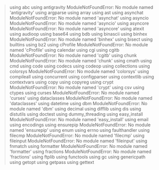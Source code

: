 > using abc
> using antigravity
ModuleNotFoundError: No module named 'antigravity'
> using argparse
> using array
> using ast
> using asynchat
ModuleNotFoundError: No module named 'asynchat'
> using asyncio
ModuleNotFoundError: No module named 'asyncio'
> using asyncore
ModuleNotFoundError: No module named 'asyncore'
> using atexit
> using audioop
> using base64
> using bdb
> using binascii
> using binhex
ModuleNotFoundError: No module named 'binhex'
> using bisect
> using builtins
> using bz2
> using cProfile
ModuleNotFoundError: No module named 'cProfile'
> using calendar
> using cgi
> using cgitb
ModuleNotFoundError: No module named 'cgitb'
> using chunk
ModuleNotFoundError: No module named 'chunk'
> using cmath
> using cmd
> using code
> using codecs
> using codeop
> using collections
> using colorsys
ModuleNotFoundError: No module named 'colorsys'
> using compileall
> using concurrent
> using configparser
> using contextlib
> using contextvars
> using copy
> using copyreg
> using crypt
ModuleNotFoundError: No module named 'crypt'
> using csv
> using ctypes
> using curses
ModuleNotFoundError: No module named 'curses'
> using dataclasses
ModuleNotFoundError: No module named 'dataclasses'
> using datetime
> using dbm
ModuleNotFoundError: No module named 'dbm'
> using decimal
> using difflib
> using dis
> using distutils
> using doctest
> using dummy_threading
> using easy_install
ModuleNotFoundError: No module named 'easy_install'
> using email
> using encodings
> using ensurepip
ModuleNotFoundError: No module named 'ensurepip'
> using enum
> using errno
> using faulthandler
> using filecmp
ModuleNotFoundError: No module named 'filecmp'
> using fileinput
ModuleNotFoundError: No module named 'fileinput'
> using fnmatch
> using formatter
ModuleNotFoundError: No module named 'formatter'
> using fractions
ModuleNotFoundError: No module named 'fractions'
> using ftplib
> using functools
> using gc
> using genericpath
> using getopt
> using getpass
> using gettext